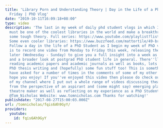 ```yaml
---
title: 'Library Porn and Understanding Theory | Day in the Life of a PhD Student:
  Friday | PhD Vlog'
date: "2019-10-11T16:09:18+08:00"
type: video
description: 'The last in my week of daily phd student vlogs in which I go to what
  must be one of the coolest libraries in the world and make a breakthrough in understanding
  some tough theory. Full series: https://www.youtube.com/playlist?list=PLIVcDWpMT7Kep7qX59xYPyIooeY1S-_CB
  Some even cooler libraries: https://www.buzzfeed.com/mattortile/49-breathtaking-libraries-from-all-over-the-world?utm_term=.ux9K6xRYz#.plYl48YvA
  Follow a day in the life of a PhD Student as I begin my week of PhD vlogs. My aim
  is to record one video from Monday to Friday this week, releasing them two days
  later (Wednesday - Sunday) to give you a full insight into a week as a PhD student
  and a broader look at postgrad PhD student life in general. There''ll be lots of
  reading academic papers and academic journals as well as books, lots of note taking,
  PhD thesis writing and (hopefully) some fun stuff too! This is something that people
  have asked for a number of times in the comments of some of my other videos so I
  hope you enjoy! If you''ve enjoyed this video then please do check out the rest
  of my channel where I put out a whole range of videos discussing theatre and playwriting
  from the perspective of an aspirant and (some might say) emerging playwright and
  theatre maker as well as reflecting on my experience as a PhD Student. Twitter:
  @Tom_Nicholas Website: www.tomnicholas.com Thanks for watching!'
publishdate: "2017-08-27T15:00:03.000Z"
url: /tomnicholas/fqis6Ah9GyY/
providers:
  youtube:
    id: fqis6Ah9GyY
---
```

